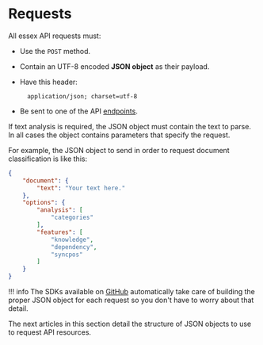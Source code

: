 # Requests

All essex API requests must:

- Use the `POST` method.
- Contain an UTF-8 encoded **JSON object** as their payload.
- Have this header:

		application/json; charset=utf-8

- Be sent to one of the API [endpoints](../endpoints/index.md).

If text analysis is required, the JSON object must contain the text to parse. In all cases the object contains parameters that specify the request.

For example, the JSON object to send in order to request document classification is like this:

``` json
{
	"document": {
		"text": "Your text here."
	},
	"options": {
		"analysis": [
			"categories"
		],
		"features": [
			"knowledge",
			"dependency",
			"syncpos"
		]
	}
}
```

!!! info
	The SDKs available on <a href="https://github.com/therealexpertai/" target="_blank">GitHub</a> automatically take care of building the proper JSON object for each request so you don't have to worry about that detail.

The next articles in this section detail the structure of JSON objects to use to request API resources.

<!--
The `options` property specifies the request type. There can be multiple `options` values in a single request.
Here are the possible `analysis` types that can be performed in a single request.

analysis | description
--- | --- 
`disambiguation` | [Deep linguistic analysis](../../guide/linguistic-analysis/index.md), combining a number of linguistic and semantic analyses
`relevants` | [Keyphrase extraction](../../guide/keyphrase-extraction/index.md) extracts the most relevant elements of a text
`entities` | [Named entity recognition](../../guide/entity-recognition/index.md): persons, places, organizations, dates, addresses, etc.
`sentiment` | [Sentiment analysis](../../guide/sentiment-analysis/index.md), how positive or negative the tone of the text is
`relations` | [Relation extraction](../../guide/relation-extraction/index.md) labels concepts in text with their semantic role

The following `features` that can be requested in the output.

features | description
--- | --- 
`knowledge` | Information from the [Knowledge Graph](../../guide/knowledgegraph/index.md) will be returned in the output
`dependency` | Information about the document [Dependency graph](../../reference/dependency-representation/index.md) will be returned in the output
`syncpos` | The returned [positions](../../reference/positions/index.md) are in sync to the original document.

Note:
to be able to safely use the output [positions](../../reference/positions/index.md) on the input text, the `syncpos` feature must be explicitly added to the request, otherwise the exact positioning is not guaranteed.
-->